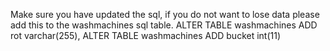 Make sure you have updated the sql, if you do not want to lose data please add this to the washmachines sql table.
ALTER TABLE washmachines ADD rot varchar(255),
ALTER TABLE washmachines ADD bucket int(11)